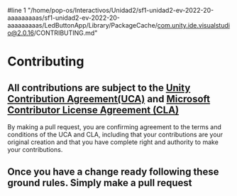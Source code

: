 #line 1 "/home/pop-os/Interactivos/Unidad2/sf1-unidad2-ev-2022-20-aaaaaaaaas/sf1-unidad2-ev-2022-20-aaaaaaaaas/LedButtonApp/Library/PackageCache/com.unity.ide.visualstudio@2.0.16/CONTRIBUTING.md"
# Contributing

## All contributions are subject to the [Unity Contribution Agreement(UCA)](https://unity3d.com/legal/licenses/Unity_Contribution_Agreement) and [Microsoft Contributor License Agreement (CLA)](https://cla.opensource.microsoft.com/)
By making a pull request, you are confirming agreement to the terms and conditions of the UCA and CLA, including that your contributions are your original creation and that you have complete right and authority to make your contributions.

## Once you have a change ready following these ground rules. Simply make a pull request